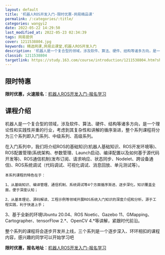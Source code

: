```yaml
---
layout: default
title: '机器人ROS开发入门-限时优惠-网易精品课'
permalink: /:categories/:title/
categories: wangyi2
date: 2022-05-22 14:29:50
last_modified_at: 2022-05-23 02:34:39
tags: 网易提供
cover: 1211538804.jpg
keywords: 精选网课,网易云课堂,机器人ROS开发入门
description: '机器人是一个复合型的领域，涉及软件、算法、硬件、结构等诸多方向，是一个理论性和实践性并重的行业，考虑到其复杂性和讲解的循'
classid: 1211538804
targetlink: https://study.163.com/course/introduction/1211538804.htm?share=1&shareId=1025206652&utm_campaign=share&utm_medium=iphoneShare&utm_source=&utm_u=1025206652
---
```


## 限时特惠

**限时优惠，火速报名**：[机器人ROS开发入门-报名学习](https://study.163.com/course/introduction/1211538804.htm?share=1&shareId=1025206652&utm_campaign=share&utm_medium=iphoneShare&utm_source=&utm_u=1025206652)

## 课程介绍

机器人是一个复合型的领域，涉及软件、算法、硬件、结构等诸多方向，是一个理论性和实践性并重的行业，考虑到其复杂性和讲解的循序渐进，整个系列课程将分为三个系列即入门系列、中级系列、高级系列。

   在入门系列中，我们将介绍ROS的基础知识(机器人基础知识、ROS开发环境等)、ROS配置管理(系统架构、参数管理、Launch启动、编译配置以及如何基于源代码开发等)、ROS通信机制(发布订阅、请求响应、状态同步、Nodelet、跨设备通信)、ROS系统调试（代码调试、可视化调试、消息回放、单元测试等）。

    本系列课程的特色在于：

    1、从基础知识、编译管理、通信机制、系统调试等4个方面循序渐进、逐步深化，知识覆盖全面，便于深度认知；

    2、从基本理论、源码解读、工程示例等领域开展ROS系统入门知识的深度介绍和分析，源于工程实践，利于快速上手；

   3、基于全新的环境Ubuntu 20.04、ROS Noetic、Gazebo 11、GMapping、Cartographer、tensorFlow 2.*、OpenCV 4.*等讲解，紧跟时代前沿。

   整个系列的课程将会逐步开发并上线，三个系列是一个逐步深入、环环相扣的课程内容，感兴趣的同学可以开始学习吧

**限时优惠，报名地址**：[机器人ROS开发入门-报名学习](https://study.163.com/course/introduction/1211538804.htm?share=1&shareId=1025206652&utm_campaign=share&utm_medium=iphoneShare&utm_source=&utm_u=1025206652)

